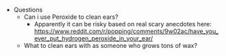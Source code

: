   * Questions
    * Can i use Peroxide to clean ears?
      * Apparently it can be risky based on real scary anecdotes here: https://www.reddit.com/r/popping/comments/9w02ac/have_you_ever_put_hydrogen_peroxide_in_your_ear/
    * What to clean ears with as someone who grows tons of wax?
